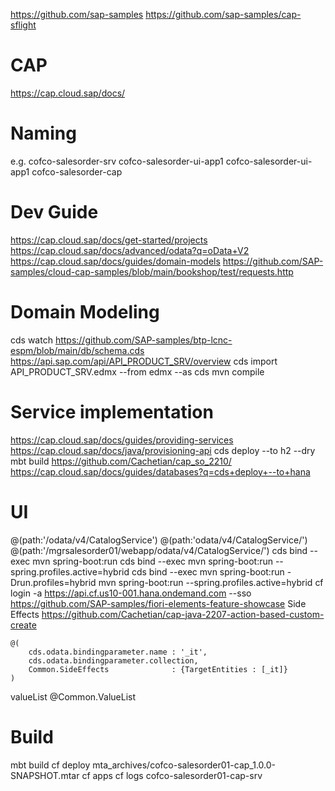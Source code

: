 
https://github.com/sap-samples
https://github.com/sap-samples/cap-sflight

# CAP
https://cap.cloud.sap/docs/

# Naming 
e.g.
cofco-salesorder-srv
cofco-salesorder-ui-app1
cofco-salesorder-ui-app1
cofco-salesorder-cap

# Dev Guide
https://cap.cloud.sap/docs/get-started/projects
https://cap.cloud.sap/docs/advanced/odata?q=oData+V2
https://cap.cloud.sap/docs/guides/domain-models
https://github.com/SAP-samples/cloud-cap-samples/blob/main/bookshop/test/requests.http

# Domain Modeling
cds watch
https://github.com/SAP-samples/btp-lcnc-espm/blob/main/db/schema.cds
https://api.sap.com/api/API_PRODUCT_SRV/overview
cds import API_PRODUCT_SRV.edmx --from edmx --as cds
mvn compile

# Service implementation
https://cap.cloud.sap/docs/guides/providing-services
https://cap.cloud.sap/docs/java/provisioning-api
cds deploy --to h2 --dry
mbt build
https://github.com/Cachetian/cap_so_2210/
https://cap.cloud.sap/docs/guides/databases?q=cds+deploy+--to+hana


# UI
@(path:'/odata/v4/CatalogService')
@(path:'odata/v4/CatalogService/')
@(path:'/mgrsalesorder01/webapp/odata/v4/CatalogService/')
cds bind --exec mvn spring-boot:run
cds bind --exec mvn spring-boot:run --spring.profiles.active=hybrid
cds bind --exec mvn spring-boot:run -Drun.profiles=hybrid
mvn spring-boot:run --spring.profiles.active=hybrid
cf login -a https://api.cf.us10-001.hana.ondemand.com --sso
https://github.com/SAP-samples/fiori-elements-feature-showcase
Side Effects
https://github.com/Cachetian/cap-java-2207-action-based-custom-create

```
@(
    cds.odata.bindingparameter.name : '_it',
    cds.odata.bindingparameter.collection,
    Common.SideEffects              : {TargetEntities : [_it]}
)
```
valueList
@Common.ValueList 

# Build
mbt build
cf deploy mta_archives/cofco-salesorder01-cap_1.0.0-
SNAPSHOT.mtar 
cf apps
cf logs cofco-salesorder01-cap-srv